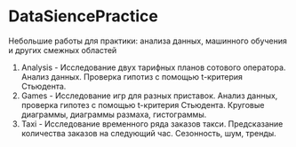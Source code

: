 # DataSiencePractice
Небольшие работы для практики: анализа данных, машинного обучения и других смежных областей
1. Analysis - Исследование двух тарифных планов сотового оператора. Анализ данных. Проверка гипотиз с помощью t-критерия Стьюдента.
2. Games - Исследование игр для разных приставок. Анализ данных, проверка гипотез с помощью t-критерия Стьюдента. Круговые диаграммы, диаграммы размаха, гистограммы.
3. Taxi - Исследование временного ряда заказов такси. Предсказание количества заказов на следующий час. Сезонность, шум, тренды.
